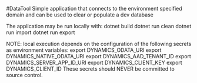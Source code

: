 #DataTool
Simple application that connects to the environment specified domain and can be used to clear or populate a dev database

The application may be run locally with:
dotnet build
dotnet run clean
dotnet run import
dotnet run export 

NOTE: local execution depends on the configuration of the following secrets as environment variables:
export DYNAMICS_ODATA_URI
export DYNAMICS_NATIVE_ODATA_URI
export DYNAMICS_AAD_TENANT_ID
export DYNAMICS_SERVER_APP_ID_URI
export DYNAMICS_CLIENT_KEY
export DYNAMICS_CLIENT_ID
These secrets should NEVER be committed to source control.
